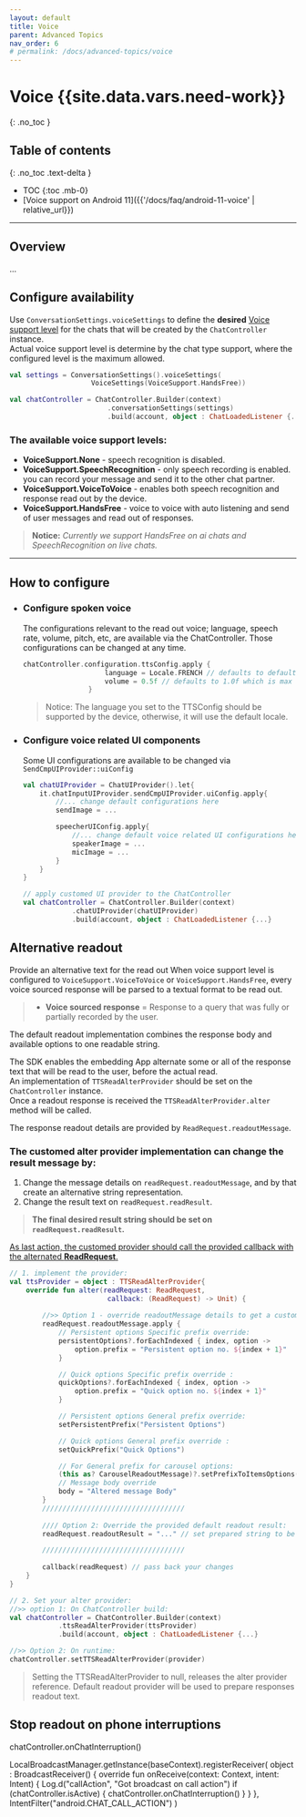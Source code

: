 ```yaml
---
layout: default
title: Voice
parent: Advanced Topics
nav_order: 6
# permalink: /docs/advanced-topics/voice
---
```


# Voice {{site.data.vars.need-work}}
{: .no_toc }

## Table of contents
{: .no_toc .text-delta }

- TOC
{:toc .mb-0}
- [Voice support on Android 11]({{'/docs/faq/android-11-voice' | relative_url}})

---

## Overview
...

## Configure availability
Use `ConversationSettings.voiceSettings` to define the **desired** <U>Voice support level</U> for the chats that will be created by the `ChatController` instance.   
Actual voice support level is determine by the chat type support, where the configured level is the maximum allowed.

```kotlin
val settings = ConversationSettings().voiceSettings(
                    VoiceSettings(VoiceSupport.HandsFree))

val chatController = ChatController.Builder(context)
                        .conversationSettings(settings)
                        .build(account, object : ChatLoadedListener {...})
```

### The available voice support levels:  
- **VoiceSupport.None** - speech recognition is disabled.  
- **VoiceSupport.SpeechRecognition** - only speech recording is enabled. you can record your message and send it to the other chat partner.  
- **VoiceSupport.VoiceToVoice** - enables both speech recognition and response read out by the device.  
- **VoiceSupport.HandsFree** - voice to voice with auto listening and send of user messages and read out of responses.

> **Notice:** _Currently we support HandsFree on ai chats and SpeechRecognition on live chats._

---

## How to configure
- ### Configure spoken voice
    The configurations relevant to the read out voice; language, speech rate, volume, pitch, etc, are available via the ChatController. Those configurations can be changed at any time.
    ```kotlin
    chatController.configuration.ttsConfig.apply {
                        language = Locale.FRENCH // defaults to default locale
                        volume = 0.5f // defaults to 1.0f which is max volume
                    }
    ```
    > Notice: The language you set to the TTSConfig should be supported by the device, otherwise, it will use the default locale.

- ### Configure voice related UI components
    Some UI configurations are available to be changed via `SendCmpUIProvider::uiConfig`
    ```kotlin
    val chatUIProvider = ChatUIProvider().let{
        it.chatInputUIProvider.sendCmpUIProvider.uiConfig.apply{
            //... change default configurations here
            sendImage = ...

            speecherUIConfig.apply{
                //... change default voice related UI configurations here
                speakerImage = ...
                micImage = ...
            }
        }
    }

    // apply customed UI provider to the ChatController
    val chatController = ChatController.Builder(context)
                .chatUIProvider(chatUIProvider)
                .build(account, object : ChatLoadedListener {...}
    ```


## Alternative readout
Provide an alternative text for the read out
When voice support level is configured to `VoiceSupport.VoiceToVoice` or `VoiceSupport.HandsFree`, every voice sourced response will be parsed to a textual format to be read out.   
> * **Voice sourced response** = Response to a query that was fully or partially recorded by the user.

The default readout implementation combines the response body and available options to one readable string.

The SDK enables the embedding App alternate some or all of the response text that will be read to the user, before the actual read.   
An implementation of `TTSReadAlterProvider` should be set on the `ChatController` instance.   
Once a readout response is received the `TTSReadAlterProvider.alter` method will be called.    

The response readout details are provided by `ReadRequest.readoutMessage`.   

### The customed alter provider implementation can change the result message by:   
1. Change the message details on `readRequest.readoutMessage`, and by that create an alternative string representation.
2. Change the result text on `readRequest.readResult`.  

> **The final desired result string should be set on `readRequest.readResult`.**  

<u>As last action, the customed provider should call the provided callback with the alternated **ReadRequest**.</u>

```kotlin
// 1. implement the provider:
val ttsProvider = object : TTSReadAlterProvider{
    override fun alter(readRequest: ReadRequest, 
                        callback: (ReadRequest) -> Unit) {
                            
        //>> Option 1 - override readoutMessage details to get a customed result: 
        readRequest.readoutMessage.apply {
            // Persistent options Specific prefix override:
            persistentOptions?.forEachIndexed { index, option ->
                option.prefix = "Persistent option no. ${index + 1}"
            }

            // Quick options Specific prefix override :
            quickOptions?.forEachIndexed { index, option ->
                option.prefix = "Quick option no. ${index + 1}"
            }

            // Persistent options General prefix override:
            setPersistentPrefix("Persistent Options")

            // Quick options General prefix override :
            setQuickPrefix("Quick Options")

            // For General prefix for carousel options:
            (this as? CarouselReadoutMessage)?.setPrefixToItemsOptions("Carousel Option");            
            // Message body override
            body = "Altered message Body"
        }
        ///////////////////////////////////
                            
        //// Option 2: Override the provided default readout result:
        readRequest.readoutResult = "..." // set prepared string to be read 

        ///////////////////////////////////
        
        callback(readRequest) // pass back your changes
    }
}

// 2. Set your alter provider:
//>> option 1: On ChatController build:
val chatController = ChatController.Builder(context)
            .ttsReadAlterProvider(ttsProvider)
            .build(account, object : ChatLoadedListener {...}

//>> Option 2: On runtime:
chatController.setTTSReadAlterProvider(provider)
```
> Setting the TTSReadAlterProvider to null, releases the alter provider reference. Default readout provider will be used to prepare responses readout text.

## Stop readout on phone interruptions
chatController.onChatInterruption()




LocalBroadcastManager.getInstance(baseContext).registerReceiver(
    object : BroadcastReceiver() {
        override fun onReceive(context: Context, intent: Intent) {
            Log.d("callAction", "Got broadcast on call action")
            if (chatController.isActive) {
                chatController.onChatInterruption()
            }
        }
    }, IntentFilter("android.CHAT_CALL_ACTION")
)